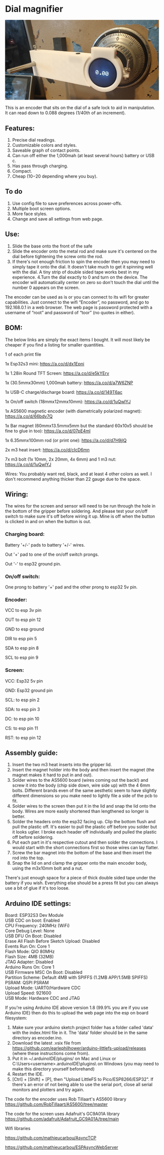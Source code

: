 # Dial magnifier

![alt text](https://github.com/LockManipulator/Locksport/blob/main/Safe%20manipulation/Electronic%20Dial%20Magnifier/Images/encoder_safe_front.jpg?raw=true)

This is an encoder that sits on the dial of a safe lock to aid in manipulation. It can read down to 0.088 degrees (1/40th of an increment). 

## Features:

1. Precise dial readings.
2. Customizable colors and styles.
3. Saveable graph of contact points. 
4. Can run off either the 1,000mah (at least several hours) battery or USB c.
5. Has pass through charging.
6. Compact.
7. Cheap ($10-$20 depending where you buy).


## To do



1. Use config file to save preferences across power-offs.
2. Multiple boot screen options.
3. More face styles.
4. Change and save all settings from web page.



## Use:



1. Slide the base onto the front of the safe
2. Slide the encoder onto the metal rod and make sure it's centered on the dial before tightening the screw onto the rod.
3. If there's not enough friction to spin the encoder then you may need to simply tape it onto the dial. It doesn't take much to get it spinning well with the dial. A tiny strip of double sided tape works best in my experience.
4.Turn the dial exactly to 0 and turn on the device. The encoder will automatically center on zero so don't touch the dial until the number 0 appears on the screen. 


The encoder can be used as is or you can connect to its wifi for greater capabilities. Just connect to the wifi “Encoder”, no password, and go to 192.168.0.1 in a web browser. The web page is password protected with a username of “root” and password of “toor” (no quotes in either).




## BOM: 


The below links are simply the exact items I bought. It will most likely be cheaper if you find a listing for smaller quantities. 



1 of each print file



1x Esp32s3 mini: https://a.co/d/dx1Epni  



1x 1.28in Round TFT Screen: https://a.co/d/e5kYErv  



1x (30.5mmx30mm) 1,000mah battery: https://a.co/d/a7W6ZNP  



1x USB-C charge/discharge board: https://a.co/d/149T6ac  



1x On/off switch (18mmx12mmx10mm): https://a.co/d/1uQwlYJ  



1x AS5600 magnetic encoder (with diametrically polarized magnet): https://a.co/d/66bdv7Q  



1x Bar magnet (60mmx13.5mmx5mm but the standard 60x10x5 should be fine to glue in too): https://a.co/d/07pE4ml  



1x 6.35mmx100mm rod (or print one): https://a.co/d/d7H9jlQ  



2x m3 heat insert: https://a.co/d/cIcD6mn  



7x m3 bolt (1x 10mm, 2x 20mm, 4x 6mm) and 1 m3 nut: https://a.co/d/1uQwlYJ  



Wires: You probably want red, black, and at least 4 other colors as well. I don't recommend anything thicker than 22 gauge due to the space. 



## Wiring: 


The wires for the screen and sensor will need to be run through the hole in the bottom of the gripper before soldering. And please test your on/off switch to make sure it's off before wiring it up. Mine is off when the button is clicked in and on when the button is out.



### Charging board: 

Battery '+/-' pads to battery '+/-' wires.

Out '+' pad to one of the on/off switch prongs.

Out '-' to esp32 ground pin.



### On/off switch: 

One prong to battery '+' pad and the other prong to esp32 5v pin.



### Encoder: 

VCC to esp 3v pin

OUT to esp pin 12

GND to esp ground

DIR to esp pin 5

SDA to esp pin 8

SCL to esp pin 9



### Screen: 

VCC: Esp32 5v pin

GND: Esp32 ground pin

SCL: to esp pin 2

SDA: to esp pin 3

DC: to esp pin 10

CS: to esp pin 11

RST: to esp pin 12



## Assembly guide:


1. Insert the two m3 heat inserts into the gripper lid.
2. Insert the magnet holder into the body and then insert the magnet (the magnet makes it hard to put in and out).
3. Solder wires to the AS5600 board (wires coming out the back!) and screw it into the body (chip side down, wire side up) with the 4 6mm bolts. Different brands even of the same aesthetic seem to have slightly different dimensions so you make need to lightly file a side of the pcb to fit.
4. Solder wires to the screen then put it in the lid and snap the lid onto the body. Wires are more easily shortened than lengthened so longer is better. 
5. Solder the headers onto the esp32 facing up. Clip the bottom flush and pull the plastic off. It's easier to pull the plastic off before you solder but it looks uglier. I broke each header off individually and pulled the plastic off before soldering.
6. Put each part in it's respective cutout and then solder the connections. I would start with the short connections first so those wires can lay flatter.
7. Screw the bar magnet into the bottom of the base and then insert the rod into the top.
8. Snap the lid on and clamp the gripper onto the main encoder body, using the m3x10mm bolt and a nut.

There's just enough space for a piece of thick double sided tape under the battery if you wish. Everything else should be a press fit but you can always use a bit of glue if it's too loose.

## Arduino IDE settings:

Board: ESP32S3 Dev Module  
USB CDC on boot: Enabled  
CPU Frequency: 240MHz (WiFi)  
Core Debug Level: None  
USB DFU On Boot: Disabled  
Erase All Flash Before Sketch Upload: Disabled  
Events Run On: Core 1  
Flash Mode: QIO 80MHz  
Flash Size: 4MB (32MB)  
JTAG Adapter: Disabled  
Arduino Runs On: Core 1  
USB Firmware MSC On Boot: Disabled  
Partition Scheme: Default 4MB with SPIFFS (1.2MB APP/1.5MB SPIFFS)
PSRAM: QSPI PSRAM  
Upload Mode: UART0/Hardware CDC  
Upload Speed: 921600  
USB Mode: Hardware CDC and JTAG  



If you're using Arduino IDE above version 1.8 (99.9% you are if you use Arduino IDE) then do this to upload the web page into the esp on board filesystem:



1. Make sure your arduino sketch project folder has a folder called 'data' with the index.html file in it. The 'data' folder should be in the same directory as encoder.ino.
2. Download the latest .vsix file from https://github.com/earlephilhower/arduino-littlefs-upload/releases (where these instructions come from).
3. Put it in ~/.arduinoIDE/plugins/ on Mac and Linux or C:\Users\<username>\.arduinoIDE\plugins\ on Windows (you may need to make this directory yourself beforehand)
4. Restart the IDE.
5. [Ctrl] + [Shift] + [P], then "Upload LittleFS to Pico/ESP8266/ESP32". If there's an error of not being able to use the serial port, close all serial monitors and plotters and try again.



The code for the encoder uses Rob Tillaart's AS5600 library https://github.com/RobTillaart/AS5600/tree/master



The code for the screen uses Adafruit's GC9A01A library https://github.com/adafruit/Adafruit_GC9A01A/tree/main



Wifi libraries



https://github.com/mathieucarbou/AsyncTCP



https://github.com/mathieucarbou/ESPAsyncWebServer


